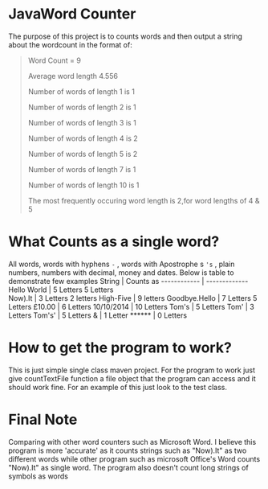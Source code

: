 # JavaWord Counter
 The purpose of this project is to counts words and then output a string about the
 wordcount in the format of:
 >Word Count = 9
 >
 >Average word length 4.556
 >
 >Number of words of length 1 is 1
 >
 >Number of words of length 2 is 1 
 >
 >Number of words of length 3 is 1
 >
 >Number of words of length 4 is 2
 >
 >Number of words of length 5 is 2
 >
 >Number of words of length 7 is 1
 >
 >Number of words of length 10 is 1
 >
 >The most frequently occuring word length is 2,for word lengths of 4 & 5
 >
 
 # What Counts as a single word?
 All words, words with hyphens `-` , words with Apostrophe s `'s` , plain numbers, numbers with decimal, money and dates. Below is table to demonstrate
 few examples
String         | Counts as
------------   | -------------
Hello World    | 5 Letters 5 Letters  
Now).It		   | 3 Letters 2 letters
High-Five      | 9 letters
Goodbye.Hello  | 7 Letters 5 Letters
£10.00         | 6 Letters
10/10/2014     | 10 Letters
Tom's          | 5 Letters
Tom'           | 3 Letters
Tom's'         | 5 Letters
&              | 1 Letter
******         | 0 Letters

# How to get the program to work?

This is just simple single class maven project. For the program to work just give countTextFile function a file object that the program can access and it should work fine. 
For an example of this just look to the test class.

# Final Note

Comparing with other word counters such as Microsoft Word. I believe this program is more 'accurate' as it counts strings such as "Now).It" as two different words while other program such as microsoft Office's Word counts "Now).It" as single word. The program also doesn't count long strings of symbols as words
